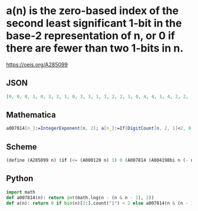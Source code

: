 # a\(n\) is the zero\-based index of the second least significant 1\-bit in the base\-2 representation of n, or 0 if there are fewer than two 1\-bits in n\.
https://oeis.org/A285099
## JSON
```JSON
[0, 0, 0, 1, 0, 2, 2, 1, 0, 3, 3, 1, 3, 2, 2, 1, 0, 4, 4, 1, 4, 2, 2, 1, 4, 3, 3, 1, 3, 2, 2, 1, 0, 5, 5, 1, 5, 2, 2, 1, 5, 3, 3, 1, 3, 2, 2, 1, 5, 4, 4, 1, 4, 2, 2, 1, 4, 3, 3, 1, 3, 2, 2, 1, 0, 6, 6, 1, 6, 2, 2, 1, 6, 3, 3, 1, 3, 2, 2, 1, 6, 4, 4, 1, 4, 2, 2, 1, 4, 3, 3, 1, 3, 2, 2, 1, 6, 5, 5, 1, 5, 2, 2, 1, 5, 3, 3, 1, 3, 2, 2, 1, 5, 4, 4, 1, 4, 2, 2, 1, 4]
```
## Mathematica
```Mathematica
a007814[n_]:=IntegerExponent[n, 2]; a[n_]:=If[DigitCount[n, 2, 1]<2, 0, a007814[BitAnd[n, n - 1]]]; Table[a[n], {n, 0, 150}] (* _Indranil Ghosh_, Apr 20 2017 *)
```
## Scheme
```Scheme
(define (A285099 n) (if (<= (A000120 n) 1) 0 (A007814 (A004198bi n (- n 1))))) ;; A004198bi implements bitwise-and.
```
## Python
```Python
import math
def a007814(n): return int(math.log(n - (n & n - 1), 2))
def a(n): return 0 if bin(n)[2:].count("1") < 2 else a007814(n & (n - 1)) # _Indranil Ghosh_, Apr 20 2017
```

